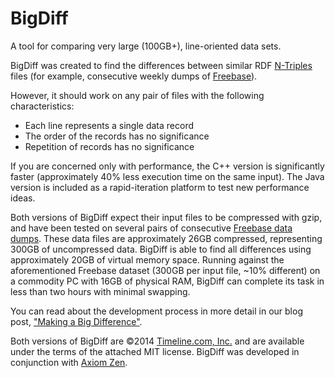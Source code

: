 BigDiff
========

A tool for comparing very large (100GB+), line-oriented data sets.

BigDiff was created to find the differences between similar RDF [N-Triples](http://en.wikipedia.org/wiki/N-Triples) files (for example, consecutive weekly dumps of [Freebase](https://www.freebase.com/)).

However, it should work on any pair of files with the following characteristics:
 - Each line represents a single data record
 - The order of the records has no significance
 - Repetition of records has no significance

If you are concerned only with performance, the C++ version is significantly faster (approximately 40% less execution time on the same input). The Java version is included as a rapid-iteration platform to test new performance ideas.

Both versions of BigDiff expect their input files to be compressed with gzip, and have been tested on several pairs of consecutive [Freebase data dumps](https://developers.google.com/freebase/data). These data files are approximately 26GB compressed, representing 300GB of uncompressed data. BigDiff is able to find all differences using approximately 20GB of virtual memory space. Running against the aforementioned Freebase dataset (300GB per input file, ~10% different) on a commodity PC with 16GB of physical RAM, BigDiff can complete its task in less than two hours with minimal swapping.

You can read about the development process in more detail in our blog post, ["Making a Big Difference"](http://axioms.io/zen/2014-06-04-fsk-glass/).

Both versions of BigDiff are ©2014 [Timeline.com, Inc.](http://timeline.com/) and are available under the terms of the attached MIT license. BigDiff was developed in conjunction with [Axiom Zen](https://axiomzen.co).

